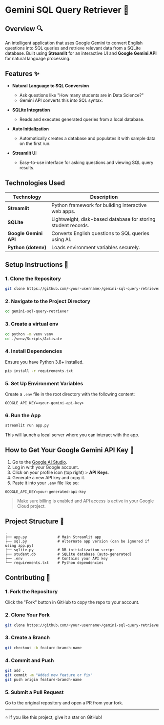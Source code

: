 # Gemini SQL Query Retriever :crystal_ball:

## Overview :mag:
An intelligent application that uses Google Gemini to convert English questions into SQL queries and retrieve relevant data from a SQLite database. Built using **Streamlit** for an interactive UI and **Google Gemini API** for natural language processing.

## Features :sparkles:
- **Natural Language to SQL Conversion**
  - Ask questions like "How many students are in Data Science?"
  - Gemini API converts this into SQL syntax.

- **SQLite Integration**
  - Reads and executes generated queries from a local database.

- **Auto Initialization**
  - Automatically creates a database and populates it with sample data on the first run.

- **Streamlit UI**
  - Easy-to-use interface for asking questions and viewing SQL query results.

## Technologies Used

| Technology         | Description                                                             |
|--------------------|-------------------------------------------------------------------------|
| **Streamlit**      | Python framework for building interactive web apps.                     |
| **SQLite**         | Lightweight, disk-based database for storing student records.           |
| **Google Gemini API** | Converts English questions to SQL queries using AI.                  |
| **Python (dotenv)**| Loads environment variables securely.                                   |

## Setup Instructions :wrench:

### 1. Clone the Repository

```bash
git clone https://github.com/<your-username>/gemini-sql-query-retriever.git
```

### 2. Navigate to the Project Directory

```bash
cd gemini-sql-query-retriever
```
### 3. Create a virtual env

```bash
cd python -m venv venv
cd ./venv/Scripts/Activate
```

### 4. Install Dependencies

Ensure you have Python 3.8+ installed.

```bash
pip install -r requirements.txt
```


### 5. Set Up Environment Variables

Create a `.env` file in the root directory with the following content:

```env
GOOGLE_API_KEY=<your-gemini-api-key>
```

### 6. Run the App

```bash
streamlit run app.py
```

This will launch a local server where you can interact with the app.

## How to Get Your Google Gemini API Key :key:

1. Go to the [Google AI Studio](https://makersuite.google.com/app).
2. Log in with your Google account.
3. Click on your profile icon (top right) > **API Keys**.
4. Generate a new API key and copy it.
5. Paste it into your `.env` file like so:

```env
GOOGLE_API_KEY=your-generated-api-key
```

> Make sure billing is enabled and API access is active in your Google Cloud project.

## Project Structure :file_folder:

```
.
├── app.py              # Main Streamlit app
├── sql.py              # Alternate app version (can be ignored if using app.py)
├── sqlite.py           # DB initialization script
├── student.db          # SQLite database (auto-generated)
├── .env                # Contains your API key
└── requirements.txt    # Python dependencies
```

## Contributing :handshake:

### 1. Fork the Repository

Click the "Fork" button in GitHub to copy the repo to your account.

### 2. Clone Your Fork

```bash
git clone https://github.com/<your-username>/gemini-sql-query-retriever.git
```

### 3. Create a Branch

```bash
git checkout -b feature-branch-name
```

### 4. Commit and Push

```bash
git add .
git commit -m "Added new feature or fix"
git push origin feature-branch-name
```

### 5. Submit a Pull Request

Go to the original repository and open a PR from your fork.

---

:star: If you like this project, give it a star on GitHub!